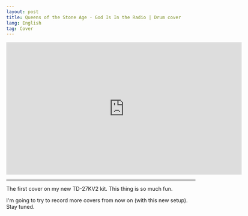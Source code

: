 ```yaml
---
layout: post
title: Queens of the Stone Age - God Is In the Radio | Drum cover
lang: English
tag: Cover
---
```


<iframe width="627" height="353" src="https://www.youtube.com/embed/zHChLL9V0Uo" title="God is in the radio - QOTSA | version 1" frameborder="0" allow="accelerometer; autoplay; clipboard-write; encrypted-media; gyroscope; picture-in-picture; web-share" referrerpolicy="strict-origin-when-cross-origin" allowfullscreen></iframe>

---

The first cover on my new TD-27KV2 kit. This thing is so much fun.

I'm going to try to record more covers from now on (with this new setup). Stay tuned.
